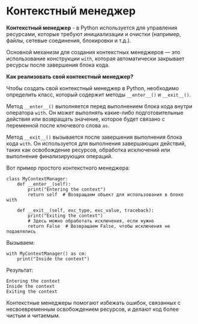 # **Контекстный менеджер** 

**Контекстный менеджер** - в Python используется для управления ресурсами, которые требуют инициализации и очистки (например, файлы, сетевые соединения, блокировки и т.д.). 

Основной механизм для создания контекстных менеджеров — это использование конструкции `with`, которая автоматически закрывает ресурсы после завершения блока кода.

**Как реализовать свой контекстный менеджер?**

Чтобы создать свой контекстный менеджер в Python, необходимо определить класс, который содержит методы `__enter__()` и `__exit__()`.

Метод `__enter__()` выполняется перед выполнением блока кода внутри оператора `with`. Он может выполнять какие-либо подготовительные действия или возвращать значение, которое будет связано с переменной после ключевого слова `as`.

Метод `__exit__()` вызывается после завершения выполнения блока кода `with`. Он используется для выполнения завершающих действий, таких как освобождение ресурсов, обработка исключений или выполнение финализирующих операций.

Вот пример простого контекстного менеджера:

```
class MyContextManager:
    def __enter__(self):
        print("Entering the context")
        return self  # Возвращаем объект для использования в блоке with

    def __exit__(self, exc_type, exc_value, traceback):
        print("Exiting the context")
        # Здесь можно обработать исключения, если нужно
        return False  # Возвращаем False, чтобы исключения не подавлялись
```

Вызываем:

```
with MyContextManager() as cm:
    print("Inside the context")
```

Результат:

```
Entering the context
Inside the context
Exiting the context
```

Контекстные менеджеры помогают избежать ошибок, связанных с несвоевременным освобождением ресурсов, и делают код более чистым и читаемым.
